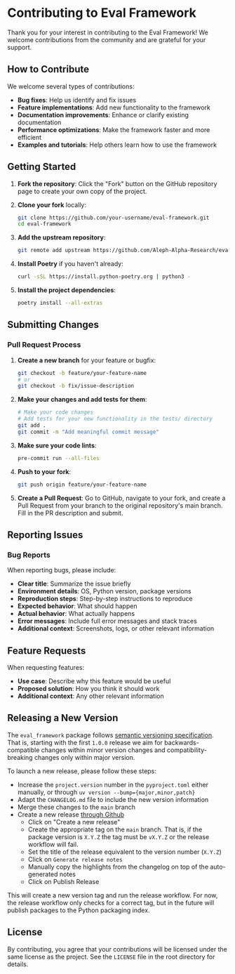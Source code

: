 # Contributing to Eval Framework

Thank you for your interest in contributing to the Eval Framework! We welcome contributions from the community and are grateful for your support.



## How to Contribute

We welcome several types of contributions:

- **Bug fixes**: Help us identify and fix issues
- **Feature implementations**: Add new functionality to the framework
- **Documentation improvements**: Enhance or clarify existing documentation
- **Performance optimizations**: Make the framework faster and more efficient
- **Examples and tutorials**: Help others learn how to use the framework

## Getting Started

1. **Fork the repository**: Click the "Fork" button on the GitHub repository page to create your own copy of the project.

2. **Clone your fork** locally:
   ```bash
   git clone https://github.com/your-username/eval-framework.git
   cd eval-framework
   ```

3. **Add the upstream repository**:
   ```bash
   git remote add upstream https://github.com/Aleph-Alpha-Research/eval-framework.git
   ```

4. **Install Poetry** if you haven't already:
   ```bash
   curl -sSL https://install.python-poetry.org | python3 -
   ```

5. **Install the project dependencies**:
   ```bash
   poetry install --all-extras
   ```



## Submitting Changes

### Pull Request Process

1. **Create a new branch** for your feature or bugfix:
   ```bash
   git checkout -b feature/your-feature-name
   # or
   git checkout -b fix/issue-description
   ```

2. **Make your changes and add tests for them**:
   ```bash
   # Make your code changes
   # Add tests for your new functionality in the tests/ directory
   git add .
   git commit -m "Add meaningful commit message"
   ```


3. **Make sure your code lints**:
   ```bash
   pre-commit run --all-files
   ```

4. **Push to your fork**:
   ```bash
   git push origin feature/your-feature-name
   ```

5. **Create a Pull Request**: Go to GitHub, navigate to your fork, and create a Pull Request from your branch to the original repository's main branch. Fill in the PR description and submit.


## Reporting Issues

### Bug Reports

When reporting bugs, please include:

- **Clear title**: Summarize the issue briefly
- **Environment details**: OS, Python version, package versions
- **Reproduction steps**: Step-by-step instructions to reproduce
- **Expected behavior**: What should happen
- **Actual behavior**: What actually happens
- **Error messages**: Include full error messages and stack traces
- **Additional context**: Screenshots, logs, or other relevant information



## Feature Requests

When requesting features:

- **Use case**: Describe why this feature would be useful
- **Proposed solution**: How you think it should work
- **Additional context**: Any other relevant information


## Releasing a New Version

The `eval_framework` package follows [semantic versioning specification](https://semver.org/). That is, starting with the first `1.0.0` release we
aim for backwards-compatible changes within minor version changes and compatibility-breaking changes only within major version.

To launch a new release, please follow these steps:

- Increase the `project.version` number in the `pyproject.toml` either manually, or through `uv version --bump={major,minor,patch}`
- Adapt the `CHANGELOG.md` file to include the new version information
- Merge these changes to the `main` branch
- Create a new release [through Github](https://github.com/Aleph-Alpha-Research/eval-framework/releases)
   - Click on "Create a new release"
   - Create the appropriate tag on the `main` branch. That is, if the package version is `X.Y.Z` the tag must be `vX.Y.Z` or the release workflow will fail.
   - Set the title of the release equivalent to the version number (`X.Y.Z`)
   - Click on `Generate release notes`
   - Manually copy the highlights from the changelog on top of the auto-generated notes
   - Click on Publish Release

This will create a new version tag and run the release workflow. For now, the release workflow only checks for a correct tag, but in the future
will publish packages to the Python packaging index.

## License

By contributing, you agree that your contributions will be licensed under the same license as the project. See the `LICENSE` file in the root directory for details.
